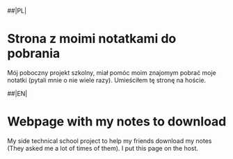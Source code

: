 ##|PL|
# Strona z moimi notatkami do pobrania
Mój poboczny projekt szkolny, miał pomóc moim znajomym pobrać moje notatki (pytali mnie o nie wiele razy). Umieściłem tę stronę na hoście.

##|EN|
# Webpage with my notes to download
My side technical school project to help my friends download my notes (They asked me a lot of times of them). I put this page on the host.
